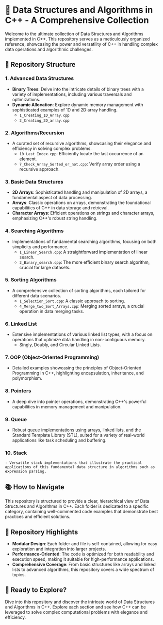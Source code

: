 # 🚀 Data Structures and Algorithms in C++ - A Comprehensive Collection

Welcome to the ultimate collection of Data Structures and Algorithms implemented in C++. This repository serves as a meticulously organized reference, showcasing the power and versatility of C++ in handling complex data operations and algorithmic challenges.

## 📂 Repository Structure

### 1. **Advanced Data Structures**
   - **Binary Trees**: Delve into the intricate details of binary trees with a variety of implementations, including various traversals and optimizations.
   - **Dynamic Allocation**: Explore dynamic memory management with sophisticated examples of 1D and 2D array handling.
     - `1_Creating_1D_Array.cpp`
     - `2_Creating_2D_array.cpp`

### 2. **Algorithms/Recursion**
   - A curated set of recursive algorithms, showcasing their elegance and efficiency in solving complex problems.
     - `10_Last_Index.cpp`: Efficiently locate the last occurrence of an element.
     - `7_Check_Array_Sorted_or_not.cpp`: Verify array order using a recursive approach.

### 3. **Basic Data Structures**
   - **2D Arrays**: Sophisticated handling and manipulation of 2D arrays, a fundamental aspect of data processing.
   - **Arrays**: Classic operations on arrays, demonstrating the foundational capabilities of C++ in data storage and retrieval.
   - **Character Arrays**: Efficient operations on strings and character arrays, emphasizing C++'s robust string handling.

### 4. **Searching Algorithms**
   - Implementations of fundamental searching algorithms, focusing on both simplicity and performance.
     - `1_Linear_Search.cpp`: A straightforward implementation of linear search.
     - `2_Binary_search.cpp`: The more efficient binary search algorithm, crucial for large datasets.

### 5. **Sorting Algorithms**
   - A comprehensive collection of sorting algorithms, each tailored for different data scenarios.
     - `1_Selection_Sort.cpp`: A classic approach to sorting.
     - `4_Merge_two_Sort_Arrays.cpp`: Merging sorted arrays, a crucial operation in data merging tasks.

### 6. **Linked List**
   - Extensive implementations of various linked list types, with a focus on operations that optimize data handling in non-contiguous memory.
     - Singly, Doubly, and Circular Linked Lists.

### 7. **OOP (Object-Oriented Programming)**
   - Detailed examples showcasing the principles of Object-Oriented Programming in C++, highlighting encapsulation, inheritance, and polymorphism.

### 8. **Pointers**
   - A deep dive into pointer operations, demonstrating C++'s powerful capabilities in memory management and manipulation.

### 9. **Queue**
   - Robust queue implementations using arrays, linked lists, and the Standard Template Library (STL), suited for a variety of real-world applications like task scheduling and buffering.

### 10. **Stack**
    - Versatile stack implementations that illustrate the practical applications of this fundamental data structure in algorithms such as expression parsing.

## 📚 How to Navigate

This repository is structured to provide a clear, hierarchical view of Data Structures and Algorithms in C++. Each folder is dedicated to a specific category, containing well-commented code examples that demonstrate best practices and efficient solutions.

## 🎯 Repository Highlights

- **Modular Design**: Each folder and file is self-contained, allowing for easy exploration and integration into larger projects.
- **Performance-Oriented**: The code is optimized for both readability and execution speed, making it suitable for high-performance applications.
- **Comprehensive Coverage**: From basic structures like arrays and linked lists to advanced algorithms, this repository covers a wide spectrum of topics.

## 🚀 Ready to Explore?

Dive into this repository and discover the intricate world of Data Structures and Algorithms in C++. Explore each section and see how C++ can be leveraged to solve complex computational problems with elegance and efficiency.
